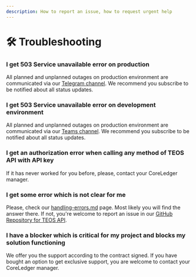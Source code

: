 ```yaml
---
description: How to report an issue, how to request urgent help
---
```


# 🛠 Troubleshooting

### I get 503 Service unavailable error on production

All planned and unplanned outages on production environment are communicated via our [Telegram channel](https://t.me/notifyteos). We recommend you subscribe to be notified about all status updates.

### I get 503 Service unavailable error on development environment

All planned and unplanned outages on production environment are communicated via our [Teams channel](https://teams.microsoft.com/l/team/19%3a7c74fdd4eda14673832c20b8f43e28f9%40thread.tacv2/conversations?groupId=77776e97-6a15-4726-b116-0331e989db66\&tenantId=aca70c4c-6fac-413e-9e55-3ae922e34bf8). We recommend you subscribe to be notified about all status updates.

### I get an authorization error when calling any method of TEOS API with API key

If it has never worked for you before, please, contact your CoreLedger manager.

### I get some error which is not clear for me

Please, check our [handling-errors.md](overview/handling-errors.md "mention") page. Most likely you will find the answer there. If not, you're welcome to report an issue in our [GitHub Repository for TEOS API](https://github.com/CoreLedger-TEOS/API/issues).

### I have a blocker which is critical for my project and blocks my solution functioning

We offer you the support according to the contract signed. If you have bought an option to get exclusive support, you are welcome to contact your CoreLedger manager.
